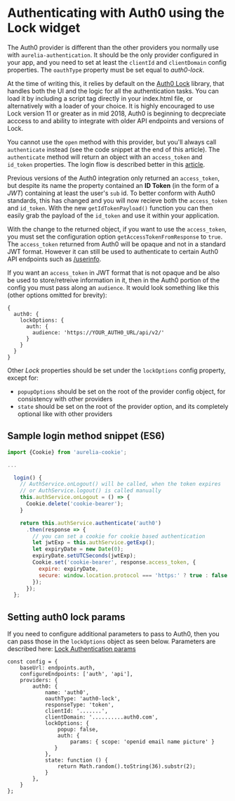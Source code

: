 # Authenticating with Auth0 using the Lock widget

The Auth0 provider is different than the other providers you normally use with `aurelia-authentication`. It should be the only provider configured in your app, and you need to set at least the `clientId` and `clientDomain` config properties. The `oauthType` property must be set equal to *auth0-lock*.

At the time of writing this, it relies by default on the [Auth0 Lock](https://auth0.com/lock) library, that handles both the UI and the logic for all the authentication tasks. You can load it by including a script tag directly in your index.html file, or alternatively with a loader of your choice.  It is highly encouraged to use Lock version 11 or greater as in mid 2018, Auth0 is beginning to decpreciate acccess to and ability to integrate with older API endpoints and versions of Lock.

You cannot use the `open` method with this provider, but you'll always call `authenticate` instead (see the code snippet at the end of this article). The `authenticate` method will return an object with an `access_token` and `id_token` properties.  The login flow is described better in this [article](https://auth0.com/docs/protocols#oauth-for-native-clients-and-javascript-in-the-browser).

Previous versions of the Auth0 integration only returned an `access_token`, but despite its name the property contained an **ID Token** (in the form of a *JWT*) containing at least the user's `sub` id. To better conform with Auth0 standards, this has changed and you will now recieve both the `access_token` and `id_token`.  With the new `getIdTokenPayload()` function you can then easily grab the payload of the `id_token` and use it within your application.

With the change to the returned object, if you want to use the `access_token`, you must set the configuration option `getAccessTokenFromResponse` to `true`.  The `access_token` returned from Auth0 will be opaque and not in a standard JWT format. However it can still be used to authenticate to certain Auth0 API endpoints such as [/userinfo](https://auth0.com/docs/api/authentication#user-profile).  

If you want an `access_token` in JWT format that is not opaque and be also be used to store/retreive information in it, then in the Auth0 portion of the config you must pass along an `audience`.  It would look something like this (other options omitted for brevity):
```
{
  auth0: {
    lockOptions: {
      auth: {
        audience: 'https://YOUR_AUTH0_URL/api/v2/'
      }
    }
  }
}
```


Other *Lock* properties should be set under the `lockOptions` config property, except for:

- `popupOptions` should be set on the root of the provider config object, for consistency with other providers
- `state` should be set on the root of the provider option, and its completely optional like with other providers

## Sample login method snippet (ES6)

```js
import {Cookie} from 'aurelia-cookie';

...

  login() {
    // AuthService.onLogout() will be called, when the token expires
    // or AuthService.logout() is called manually
    this.authService.onLogout = () => {
      Cookie.delete('cookie-bearer');
    }

    return this.authService.authenticate('auth0')
      .then(response => {
        // you can set a cookie for cookie based authentication
        let jwtExp = this.authService.getExp();
        let expiryDate = new Date(0);
        expiryDate.setUTCSeconds(jwtExp);
        Cookie.set('cookie-bearer', response.access_token, {
          expire: expiryDate,
          secure: window.location.protocol === 'https:' ? true : false  // true in production
        });
      });
  };
```

## Setting auth0 lock params
If you need to configure additional parameters to pass to Auth0, then you can pass those in the `lockOptions` object as seen below. Parameters are described here: [Lock Authentication params](https://auth0.com/docs/libraries/lock/v11/configuration)

```
const config = {
    baseUrl: endpoints.auth,
    configureEndpoints: ['auth', 'api'],
    providers: {
        auth0: {
            name: 'auth0',
            oauthType: 'auth0-lock',
            responseType: 'token',
            clientId: '.......',
            clientDomain: '..........auth0.com',
            lockOptions: {
                popup: false,
                auth: {
                    params: { scope: 'openid email name picture' }
               }
            },
            state: function () {
                return Math.random().toString(36).substr(2);
            }
        },
    }
};
```
